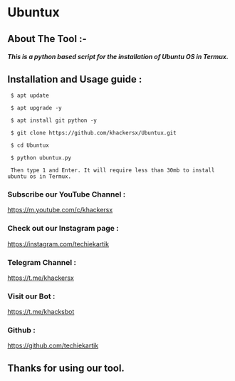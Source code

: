 # Ubuntux
## About The Tool :-
##### This is a python based script for the installation of Ubuntu OS in Termux. 

## Installation and Usage guide :
```
 $ apt update
```
```
 $ apt upgrade -y
```
```
 $ apt install git python -y
```
```
 $ git clone https://github.com/khackersx/Ubuntux.git
```
```
 $ cd Ubuntux 
```
```
 $ python ubuntux.py
```
```
 Then type 1 and Enter. It will require less than 30mb to install ubuntu os in Termux.
```
 ### Subscribe our YouTube Channel :
 https://m.youtube.com/c/khackersx

 ### Check out our Instagram page :
 https://instagram.com/techiekartik

 ### Telegram Channel : 
 https://t.me/khackersx 

 ### Visit our Bot :
 https://t.me/khacksbot 

 ### Github :
 https://github.com/techiekartik

 ## Thanks for using our tool. 
